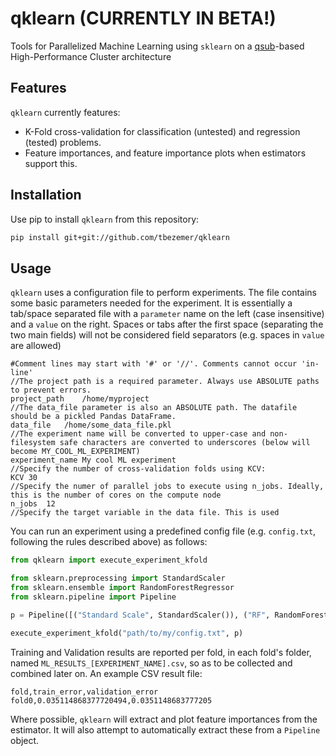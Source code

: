 # qklearn (CURRENTLY IN BETA!)
Tools for Parallelized Machine Learning using `sklearn` on a [qsub](http://pubs.opengroup.org/onlinepubs/009696799/utilities/qsub.html)-based High-Performance Cluster architecture

## Features
`qklearn` currently features:
- K-Fold cross-validation for classification (untested) and regression (tested) problems.
- Feature importances, and feature importance plots when estimators support this.

## Installation
Use pip to install `qklearn` from this repository:
```bash
pip install git+git://github.com/tbezemer/qklearn
```

## Usage
`qklearn` uses a configuration file to perform experiments. The file contains some basic parameters needed for the experiment.
It is essentially a tab/space separated file with a `parameter` name on the left (case insensitive) and a `value` on the right.
Spaces or tabs after the first space (separating the two main fields) will not be considered field separators (e.g. spaces in `value` are allowed)

```
#Comment lines may start with '#' or '//'. Comments cannot occur 'in-line'
//The project path is a required parameter. Always use ABSOLUTE paths to prevent errors.
project_path	/home/myproject
//The data_file parameter is also an ABSOLUTE path. The datafile should be a pickled Pandas DataFrame.
data_file	/home/some_data_file.pkl
//The experiment name will be converted to upper-case and non-filesystem safe characters are converted to underscores (below will become MY_COOL_ML_EXPERIMENT)
experiment_name	My cool ML experiment
//Specify the number of cross-validation folds using KCV:
KCV	30
//Specify the numer of parallel jobs to execute using n_jobs. Ideally, this is the number of cores on the compute node
n_jobs	12
//Specify the target variable in the data file. This is used
```

You can run an experiment using a predefined config file (e.g. `config.txt`, following the rules described above) as follows:

```python
from qklearn import execute_experiment_kfold

from sklearn.preprocessing import StandardScaler
from sklearn.ensemble import RandomForestRegressor
from sklearn.pipeline import Pipeline

p = Pipeline([("Standard Scale", StandardScaler()), ("RF", RandomForestRegressor(n_estimators=30))])

execute_experiment_kfold("path/to/my/config.txt", p)
```

Training and Validation results are reported per fold, in each fold's folder, named `ML_RESULTS_[EXPERIMENT_NAME].csv`, so as to be collected and combined later on.
An example CSV result file:
```csv
fold,train_error,validation_error
fold0,0.035114868377720494,0.0351148683777205
```

Where possible, `qklearn` will extract and plot feature importances from the estimator. It will also attempt to automatically extract these from a `Pipeline` object.
